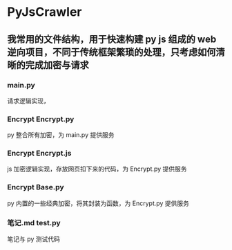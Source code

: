 # PyJsCrawler

## 我常用的文件结构，用于快速构建 py js 组成的 web 逆向项目，不同于传统框架繁琐的处理，只考虑如何清晰的完成加密与请求

### main.py
请求逻辑实现，

### Encrypt Encrypt.py
py 整合所有加密，为 main.py 提供服务

### Encrypt Encrypt.js
js 加密逻辑实现，存放网页扣下来的代码，为 Encrypt.py 提供服务

### Encrypt Base.py
py 内置的一些经典加密，将其封装为函数，为 Encrypt.py 提供服务

### 笔记.md test.py
笔记与 py 测试代码
